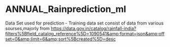 # ANNUAL_Rainprediction_ml

Data Set used for prediction -  Training data set consist of data from various sourses,majorly from https://data.gov.in/catalog/rainfall-india?filters%5Bfield_catalog_reference%5D=1090541&amp;format=json&amp;offset=0&amp;limit=6&amp;sort%5Bcreated%5D=desc
